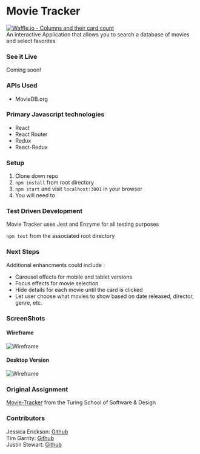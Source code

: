 # Movie Tracker
[![Waffle.io - Columns and their card count](https://badge.waffle.io/Jessica-Erickson/movie-tracker.svg?columns=all)](https://waffle.io/Jessica-Erickson/movie-tracker)<br>
 An interactive Application that allows you to search a database of movies and select favorites

### See it Live
Coming soon!

### APIs Used
* MovieDB.org 

### Primary Javascript technologies
* React
* React Router
* Redux
* React-Redux

### Setup

1. Clone down repo
2. `npm install` from root directory
3. `npm start` and visit `localhost:3001` in your browser
4. You will need to 

### Test Driven Development

Movie Tracker uses Jest and Enzyme for all testing purposes

`npm test` from the associated root directory

### Next Steps
Additional enhancments could include :
* Carousel effects for mobile and tablet versions
* Focus effects for movie selection
* Hide details for each movie until the card is clicked
* Let user choose what movies to show based on date released, director, genre, etc.

### ScreenShots

#### Wireframe

![Wireframe](./public/new-wire.png)

#### Desktop Version

![Wireframe](./public/desktop.png)

### Original Assignment

[Movie-Tracker](https://github.com/turingschool-examples/movie-tracker) from the Turing School of Software & Design

### Contributors

Jessica Erickson: [Github](https://github.com/Jessica-Erickson/movie-tracker)<br>
Tim Garrity: [Github](https://github.com/Salamandastron1)<br>
Justin Stewart: [Github](https://github.com/Jstewart3313)

